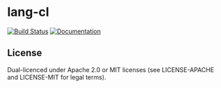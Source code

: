 # lang-cl

[![Build Status](https://travis-ci.com/keyvank/lang-cl.svg?branch=master)](https://travis-ci.com/keyvank/lang-cl)
[![Documentation](https://docs.rs/lang-cl/badge.svg)](https://docs.rs/lang-cl)

## License

Dual-licenced under Apache 2.0 or MIT licenses (see LICENSE-APACHE and LICENSE-MIT for legal terms).
